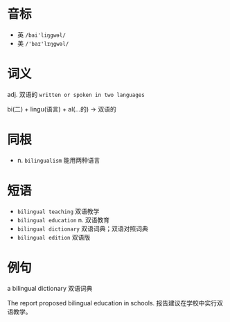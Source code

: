 # 音标

- 英 `/bai'liŋgwəl/`
- 美 `/'baɪ'lɪŋgwəl/`

# 词义

adj. 双语的
`written or spoken in two languages`



bi(二) + lingu(语言) + al(…的) → 双语的

# 同根

- n. `bilingualism` 能用两种语言

# 短语

- `bilingual teaching` 双语教学
- `bilingual education` n. 双语教育
- `bilingual dictionary` 双语词典；双语对照词典
- `bilingual edition` 双语版

# 例句

a bilingual dictionary
双语词典

The report proposed bilingual education in schools.
报告建议在学校中实行双语教学。


